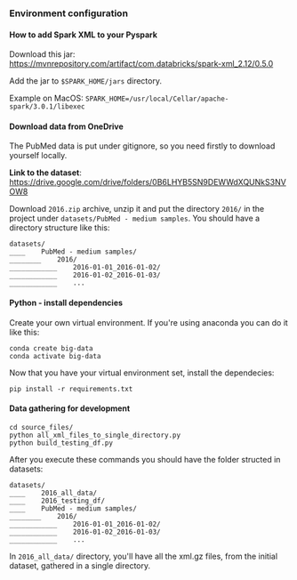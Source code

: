 ### Environment configuration

#### How to add Spark XML to your Pyspark

Download this jar: https://mvnrepository.com/artifact/com.databricks/spark-xml_2.12/0.5.0

Add the jar to `$SPARK_HOME/jars` directory. 

Example on MacOS: `SPARK_HOME=/usr/local/Cellar/apache-spark/3.0.1/libexec`

#### Download data from OneDrive

The PubMed data is put under gitignore, so you need firstly to download yourself locally.

**Link to the dataset**: https://drive.google.com/drive/folders/0B6LHYB5SN9DEWWdXQUNkS3NVOW8

Download `2016.zip` archive, unzip it and put the directory `2016/` in the project under `datasets/PubMed - medium samples`.
You should have a directory structure like this:

```
datasets/
____    PubMed - medium samples/
________    2016/
____________    2016-01-01_2016-01-02/
____________    2016-01-02_2016-01-03/
____________    ...
```

#### Python - install dependencies

Create your own virtual environment. If you're using anaconda you can do it like this:
```
conda create big-data
conda activate big-data
```

Now that you have your virtual environment set, install the dependecies:
```
pip install -r requirements.txt
```

#### Data gathering for development

```
cd source_files/
python all_xml_files_to_single_directory.py
python build_testing_df.py
```

After you execute these commands you should have the folder structed in datasets:
```
datasets/
____    2016_all_data/
____    2016_testing_df/
____    PubMed - medium samples/
________    2016/
____________    2016-01-01_2016-01-02/
____________    2016-01-02_2016-01-03/
____________    ...
```

In `2016_all_data/` directory, you'll have all the xml.gz files, from the initial dataset, gathered in a single 
directory.